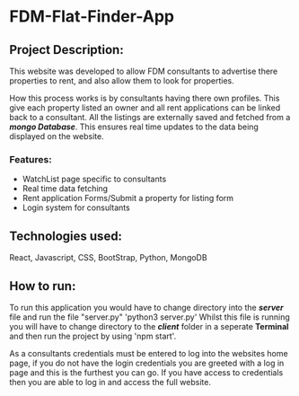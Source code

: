# FDM-Flat-Finder-App

## Project Description: 
This website was developed to allow FDM consultants to advertise there properties to rent, and also allow them to look for properties. 

How this process works is by consultants having there own profiles. This give each property listed an owner and all rent applications can be linked back to a consultant.
All the listings are externally saved and fetched from a ***mongo Database***. This ensures real time updates to the data being displayed on the website.

### Features: 
- WatchList page specific to consultants
- Real time data fetching
- Rent application Forms/Submit a property for listing form
- Login system for consultants

## Technologies used:
React, Javascript, CSS, BootStrap, Python, MongoDB

## How to run: 
To run this application you would have to change directory into the ***server*** file and run the file "server.py" 'python3 server.py' Whilst this file is running you will have to change directory to the ***client*** folder in a seperate **Terminal** and then run the project by using 'npm start'.

As a consultants credentials must be entered to log into the websites home page, if you do not have the login credentials you are greeted with a log in page and this is the furthest you can go. If you have access to credentials then you are able to log in and access the full website.


